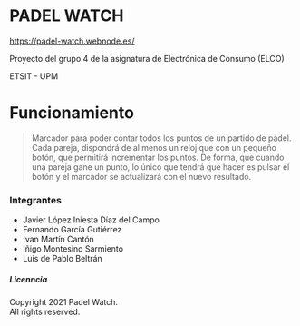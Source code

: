 # PADEL WATCH

https://padel-watch.webnode.es/

Proyecto del grupo 4 de la asignatura de Electrónica de Consumo (ELCO)

ETSIT - UPM

# Funcionamiento
> Marcador para poder contar todos los puntos de un partido de pádel.
> Cada pareja, dispondrá de al menos un reloj que con un pequeño botón,
> que permitirá incrementar los puntos. De forma, que cuando una pareja
> gane un punto, lo único que tendrá que hacer es pulsar el botón y el
> marcador se actualizará con el nuevo resultado.


### Integrantes
- Javier López Iniesta Díaz del Campo
- Fernando García Gutiérrez
- Ivan Martín Cantón
- Iñigo Montesino Sarmiento
- Luis de Pablo Beltrán


##### Licenncia
Copyright 2021 Padel Watch. \
All rights reserved. 
